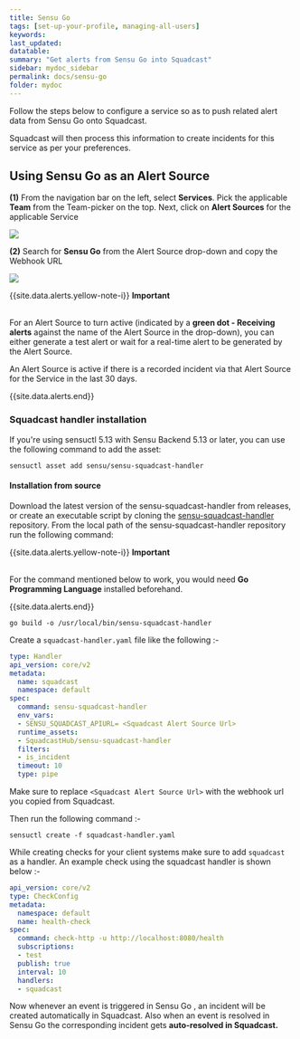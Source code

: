 ```yaml
---
title: Sensu Go
tags: [set-up-your-profile, managing-all-users]
keywords: 
last_updated: 
datatable: 
summary: "Get alerts from Sensu Go into Squadcast"
sidebar: mydoc_sidebar
permalink: docs/sensu-go
folder: mydoc
---
```


Follow the steps below to configure a service so as to push related alert data from Sensu Go onto Squadcast.

Squadcast will then process this information to create incidents for this service as per your preferences.

## Using Sensu Go as an Alert Source

**(1)** From the navigation bar on the left, select **Services**. Pick the applicable **Team** from the Team-picker on the top. Next, click on **Alert Sources** for the applicable Service

![](images/alert_source_1.png)

**(2)** Search for **Sensu Go** from the Alert Source drop-down and copy the Webhook URL

![](images/sensu-go_1.png)

{{site.data.alerts.yellow-note-i}}
<b>Important</b><br/><br/>
<p>For an Alert Source to turn active (indicated by a <b>green dot - Receiving alerts</b> against the name of the Alert Source in the drop-down), you can either generate a test alert or wait for a real-time alert to be generated by the Alert Source.</p>
<p>An Alert Source is active if there is a recorded incident via that Alert Source for the Service in the last 30 days.</p>
{{site.data.alerts.end}}

### Squadcast handler installation 

If you're using sensuctl 5.13 with Sensu Backend 5.13 or later, you can use the following command to add the asset:

```
sensuctl asset add sensu/sensu-squadcast-handler
```

#### Installation from source

Download the latest version of the sensu-squadcast-handler from releases, or create an executable script by cloning the [sensu-squadcast-handler](https://github.com/SquadcastHub/sensu-squadcast-handler.git) repository. 
From the local path of the sensu-squadcast-handler repository run the following command:

{{site.data.alerts.yellow-note-i}}
<b>Important</b><br/><br/>
<p>For the command mentioned below to work, you would need <b>Go Programming Language</b> installed beforehand.</p>
{{site.data.alerts.end}}

```
go build -o /usr/local/bin/sensu-squadcast-handler
```

Create a `squadcast-handler.yaml` file like the following :-

```yaml
type: Handler
api_version: core/v2
metadata:
  name: squadcast
  namespace: default
spec:
  command: sensu-squadcast-handler
  env_vars:
  - SENSU_SQUADCAST_APIURL= <Squadcast Alert Source Url>
  runtime_assets:
  - SquadcastHub/sensu-squadcast-handler
  filters:
  - is_incident 
  timeout: 10
  type: pipe
```

Make sure to replace `<Squadcast Alert Source Url>` with the webhook url you copied from Squadcast.
  
Then run the following command :- 

```
sensuctl create -f squadcast-handler.yaml
```

While creating checks for your client systems make sure to add `squadcast` as a handler.  An example  check using the squadcast handler is shown below :-  

```yaml
api_version: core/v2
type: CheckConfig
metadata:
  namespace: default
  name: health-check
spec:
  command: check-http -u http://localhost:8080/health
  subscriptions:
  - test
  publish: true
  interval: 10
  handlers:
  - squadcast
```

Now whenever an event is triggered in Sensu Go , an incident will be created automatically in Squadcast. Also when an event is resolved in Sensu Go the corresponding incident gets **auto-resolved in Squadcast.**